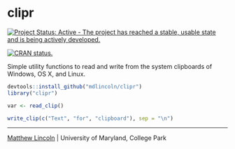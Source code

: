 clipr
=====

[![Project Status: Active - The project has reached a stable, usable state and is being actively developed.](http://www.repostatus.org/badges/0.1.0/active.svg)](http://www.repostatus.org/#active)

[![CRAN status.](http://www.r-pkg.org/badges/version/clipr)]((http://www.r-pkg.org/pkg/clipr))

Simple utility functions to read and write from the system clipboards of Windows, OS X, and Linux.

```R
devtools::install_github("mdlincoln/clipr")
library("clipr")

var <- read_clip()

write_clip(c("Text", "for", "clipboard"), sep = "\n")
```

---
[Matthew Lincoln](http://matthewlincoln.net) | University of Maryland, College Park
